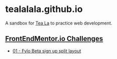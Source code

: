 # tealalala.github.io

A sandbox for [Tea La](https://teala.xyz/) to practice web development.

## [FrontEndMentor.io Challenges](https://frontendmentor.io/)
* [01 - Fylo Beta sign up split layout](frontendmentor-vanilla/01-fylo-beta-signup-landing/index.html)
